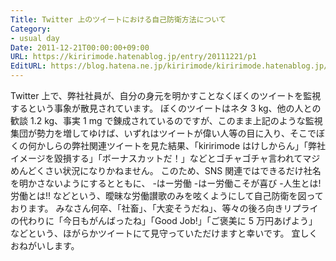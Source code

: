 ```yaml
---
Title: Twitter 上のツイートにおける自己防衛方法について
Category:
- usual day
Date: 2011-12-21T00:00:00+09:00
URL: https://kiririmode.hatenablog.jp/entry/20111221/p1
EditURL: https://blog.hatena.ne.jp/kiririmode/kiririmode.hatenablog.jp/atom/entry/8454420450078210766
---
```



Twitter 上で、弊社社員が、自分の身元を明かすことなくぼくのツイートを監視するという事象が散見されています。
ぼくのツイートはネタ 3 kg、他の人との歓談 1.2 kg、事実 1 mg で錬成されているのですが、このまま上記のような監視集団が勢力を増してゆけば、いずれはツイートが偉い人等の目に入り、そこでぼくの何かしらの弊社関連ツイートを見た結果、「kiririmode はけしからん」「弊社イメージを毀損する」「ボーナスカットだ！」などとゴチャゴチャ言われてマジめんどくさい状況になりかねません。
このため、SNS 関連ではできるだけ社名を明かさないようにするとともに、
-はー労働
-はー労働こそが喜び
-人生とは! 労働とは!!
などという、曖昧な労働讃歌のみを呟くようにして自己防衛を図っております。
みなさん何卒、「社畜」、「大変そうだね」、等々の後ろ向きリプライの代わりに「今日もがんばったね」「Good Job!」「ご褒美に 5 万円あげよう」などという、ほがらかツイートにて見守っていただけますと幸いです。
宜しくおねがいします。
